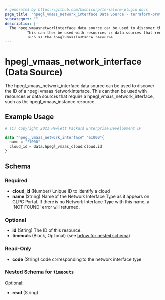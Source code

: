 ```yaml
---
# generated by https://github.com/hashicorp/terraform-plugin-docs
page_title: "hpegl_vmaas_network_interface Data Source - terraform-provider-hpegl"
subcategory: ""
description: |-
  The hpeglvmaasnetworkinterface data source can be used to discover the ID of a hpegl vmaas NetworkInterface.
          This can then be used with resources or data sources that require a hpeglvmaasnetworkinterface,
          such as the hpeglvmaasinstance resource.
---
```


# hpegl_vmaas_network_interface (Data Source)

The hpegl_vmaas_network_interface data source can be used to discover the ID of a hpegl vmaas NetworkInterface.
		This can then be used with resources or data sources that require a hpegl_vmaas_network_interface,
		such as the hpegl_vmaas_instance resource.

## Example Usage

```terraform
# (C) Copyright 2021 Hewlett Packard Enterprise Development LP

data "hpegl_vmaas_network_interface" "e1000"{
  name = "E1000"
  cloud_id = data.hpegl_vmaas_cloud.cloud.id
}
```

<!-- schema generated by tfplugindocs -->
## Schema

### Required

- **cloud_id** (Number) Unique ID to identify a cloud.
- **name** (String) Name of the Network Interface Type as it appears on GLPC Portal. If there is no Network Interface Type with this name, a 'NOT FOUND' error will returned.

### Optional

- **id** (String) The ID of this resource.
- **timeouts** (Block, Optional) (see [below for nested schema](#nestedblock--timeouts))

### Read-Only

- **code** (String) code corresponding to the network interface type

<a id="nestedblock--timeouts"></a>
### Nested Schema for `timeouts`

Optional:

- **read** (String)


